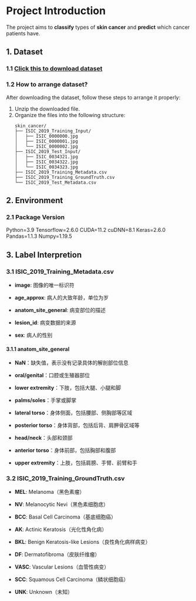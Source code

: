 ﻿# Project Introduction

The project aims to **classify** types of **skin cancer** and **predict** which cancer patients have.

## 1. Dataset

### 1.1 [Click this to download dataset](https://challenge.isic-archive.com/data/#2019)

### 1.2 How to arrange dataset?

   After downloading the dataset, follow these steps to arrange it properly:
   
   1. Unzip the downloaded file.
   2. Organize the files into the following structure:
      ```
      skin_cancer/
      ├── ISIC_2019_Training_Input/
      │   ├── ISIC_0000000.jpg
      │   ├── ISIC_0000001.jpg
      │   └── ISIC_0000002.jpg
      ├── ISIC_2019_Test_Input/
      │   ├── ISIC_0034321.jpg
      │   ├── ISIC_0034322.jpg
      │   └── ISIC_0034323.jpg
      ├── ISIC_2019_Training_Metadata.csv
      ├── ISIC_2019_Training_GroundTruth.csv
      └── ISIC_2019_Test_Metadata.csv
      ```

## 2. Environment
### 2.1 Package Version
  Python=3.9
  Tensorflow=2.6.0
  CUDA=11.2
  cuDNN=8.1
  Keras=2.6.0
  Pandas=1.1.3
  Numpy=1.19.5

## 3. Label Interpretion

### 3.1 ISIC_2019_Training_Metadata.csv

-  **image**: 图像的唯一标识符

-  **age_approx**: 病人的大致年龄，单位为岁

-  **anatom_site_general**: 病变部位的描述

-  **lesion_id**: 病变数据的来源

-  **sex**: 病人的性别

#### 3.1.1 anatom_site_general

-  **NaN**：缺失值，表示没有记录具体的解剖部位信息

-  **oral/genital**：口腔或生殖器部位

-  **lower extremity**：下肢，包括大腿、小腿和脚

-  **palms/soles**：手掌或脚掌

-  **lateral torso**：身体侧面，包括腰部、侧胸部等区域

-  **posterior torso**：身体背部，包括后背、肩胛骨区域等

-  **head/neck**：头部和颈部

-  **anterior torso**：身体前部，包括胸部和腹部

-  **upper extremity**：上肢，包括肩膀、手臂、前臂和手

### 3.2 ISIC_2019_Training_GroundTruth.csv

-  **MEL**: Melanoma（黑色素瘤）

-  **NV**: Melanocytic Nevi（黑色素细胞痣）

-  **BCC**: Basal Cell Carcinoma（基底细胞癌）

-  **AK**: Actinic Keratosis（光化性角化病）

-  **BKL**: Benign Keratosis-like Lesions（良性角化病样病变）

-  **DF**: Dermatofibroma（皮肤纤维瘤）

-  **VASC**: Vascular Lesions（血管性病变）

-  **SCC**: Squamous Cell Carcinoma（鳞状细胞癌）

-  **UNK**: Unknown（未知）
